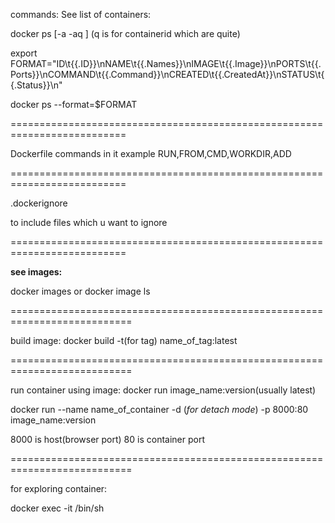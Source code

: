 commands:
See list of containers:

docker ps [-a -aq ] (q is for containerid which are quite)

export FORMAT="ID\t{{.ID}}\nNAME\t{{.Names}}\nIMAGE\t{{.Image}}\nPORTS\t{{.Ports}}\nCOMMAND\t{{.Command}}\nCREATED\t{{.CreatedAt}}\nSTATUS\t{{.Status}}\n"

docker ps --format=$FORMAT


==========================================================================

Dockerfile
commands in it example RUN,FROM,CMD,WORKDIR,ADD

==========================================================================


.dockerignore

to include files which u want to ignore

==========================================================================

**see images:**

docker images or docker image ls

===========================================================================

build image:
docker build -t(for tag) name_of_tag:latest

===========================================================================

run container using image:
docker run image_name:version(usually latest)


docker run --name name_of_container -d (*for detach mode*) -p 8000:80 image_name:version

8000 is host(browser port)
80 is container port

===========================================================================

for exploring container:

docker exec -it <containerid> /bin/sh
